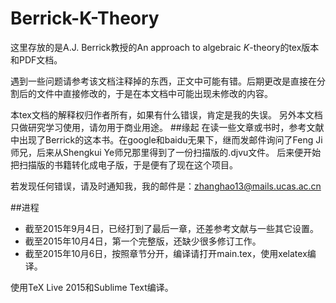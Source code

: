 # Berrick-K-Theory
这里存放的是A.J. Berrick教授的An approach to algebraic $K$-theory的tex版本和PDF文档。

遇到一些问题请参考该文档注释掉的东西，正文中可能有错。后期更改是直接在分割后的文件中直接修改的，于是在本文档中可能出现未修改的内容。

本tex文档的解释权归作者所有，如果有什么错误，肯定是我的失误。
另外本文档只做研究学习使用，请勿用于商业用途。
##缘起
在读一些文章或书时，参考文献中出现了Berrick的这本书。在google和baidu无果下，继而发邮件询问了Feng Ji师兄，后来从Shengkui Ye师兄那里得到了一份扫描版的.djvu文件。
后来便开始把扫描版的书籍转化成电子版，于是便有了现在这个项目。

若发现任何错误，请及时通知我，我的邮件是：zhanghao13@mails.ucas.ac.cn

##进程
- 截至2015年9月4日，已经打到了最后一章，还差参考文献与一些其它设置。
- 截至2015年10月4日，第一个完整版，还缺少很多修订工作。
- 截至2015年10月6日，按照章节分开，编译请打开main.tex，使用xelatex编译。

使用TeX Live 2015和Sublime Text编译。
